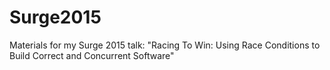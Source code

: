 # Surge2015
Materials for my Surge 2015 talk: "Racing To Win: Using Race Conditions to Build Correct and Concurrent Software"
